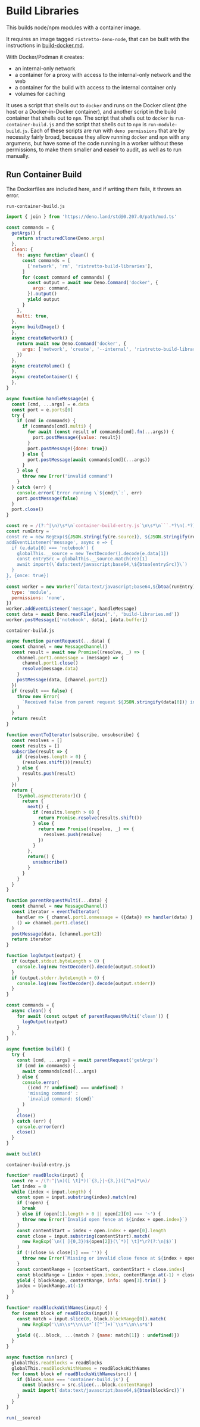 # Build Libraries

This builds node/npm modules with a container image.

It requires an image tagged `ristretto-deno-node`, that can be built with the instructions in [build-docker.md](build-docker.md).

With Docker/Podman it creates:

- an internal-only network
- a container for a proxy with access to the internal-only network and the web
- a container for the build with access to the internal container only
- volumes for caching

It uses a script that shells out to `docker` and runs on the Docker client (the host or a Docker-in-Docker container), and another script in the build container that shells out to `npm`. The script that shells out to `docker` is `run-container-build.js` and the script that shells out to `npm` is `run-module-build.js`. Each of these scripts are run with `deno permissions` that are by necessity fairly broad, because they allow running `docker` and `npm` with any argumens, but have some of the code running in a worker without these permissions, to make them smaller and easeir to audit, as well as to run manually.

## Run Container Build

The Dockerfiles are included here, and if writing them fails, it throws an error.

`run-container-build.js`

```js
import { join } from 'https://deno.land/std@0.207.0/path/mod.ts'

const commands = {
  getArgs() {
    return structuredClone(Deno.args)
  },
  clean: {
    fn: async function* clean() {
      const commands = [
        ['network', 'rm', 'ristretto-build-libraries'],
      ]
      for (const command of commands) {
        const output = await new Deno.Command('docker', {
          args: command,
        }).output()
        yield output
      }
    },
    multi: true,
  },
  async buildImage() {
  },
  async createNetwork() {
    return await new Deno.Command('docker', {
      args: ['network', 'create', '--internal', 'ristretto-build-libraries'],
    })
  },
  async createVolume() {
  },
  async createContainer() {
  },
}

async function handleMessage(e) {
  const [cmd, ...args] = e.data
  const port = e.ports[0]
  try {
    if (cmd in commands) {
      if (commands[cmd].multi) {
        for await (const result of commands[cmd].fn(...args)) {
          port.postMessage({value: result})
        }
        port.postMessage({done: true})
      } else {
        port.postMessage(await commands[cmd](...args))
      }
    } else {
      throw new Error('invalid command')
    }
  } catch (err) {
    console.error(`Error running \`${cmd}\`:`, err)
    port.postMessage(false)
  }
  port.close()
}

const re = /(?:^|\n)\s*\n`container-build-entry.js`\n\s*\n```.*?\n(.*?)```\s*(?:\n|$)/s
const runEntry = `
const re = new RegExp(${JSON.stringify(re.source)}, ${JSON.stringify(re.flags)})
addEventListener('message', async e => {
  if (e.data[0] === 'notebook') {
    globalThis.__source = new TextDecoder().decode(e.data[1])
    const entrySrc = globalThis.__source.match(re)[1]
    await import(\`data:text/javascript;base64,\${btoa(entrySrc)}\`)
  }
}, {once: true})
`
const worker = new Worker(`data:text/javascript;base64,${btoa(runEntry)}`, {
  type: 'module',
  permissions: 'none',
})
worker.addEventListener('message', handleMessage)
const data = await Deno.readFile(join('.', 'build-libraries.md'))
worker.postMessage(['notebook', data], [data.buffer])
```

`container-build.js`

```js
async function parentRequest(...data) {
  const channel = new MessageChannel()
  const result = await new Promise((resolve, _) => {
    channel.port1.onmessage = (message) => {
      channel.port1.close()
      resolve(message.data)
    }
    postMessage(data, [channel.port2])
  })
  if (result === false) {
    throw new Error(
      `Received false from parent request ${JSON.stringify(data[0])} in worker`
    )
  }
  return result
}

function eventToIterator(subscribe, unsubscribe) {
  const resolves = []
  const results = []
  subscribe(result => {
    if (resolves.length > 0) {
      (resolves.shift())(result)
    } else {
      results.push(result)
    }
  })
  return {
    [Symbol.asyncIterator]() {
      return {
        next() {
          if (results.length > 0) {
            return Promise.resolve(results.shift())
          } else {
            return new Promise((resolve, _) => {
              resolves.push(resolve)
            })
          }
        },
        return() {
          unsubscribe()
        }
      }
    }
  }
}

function parentRequestMulti(...data) {
  const channel = new MessageChannel()
  const iterator = eventToIterator(
    handler => { channel.port1.onmessage = ({data}) => handler(data) },
    () => channel.port1.close()
  )
  postMessage(data, [channel.port2])
  return iterator
}

function logOutput(output) {
  if (output.stdout.byteLength > 0) {
    console.log(new TextDecoder().decode(output.stdout))
  }
  if (output.stderr.byteLength > 0) {
    console.log(new TextDecoder().decode(output.stderr))
  }
}

const commands = {
  async clean() {
    for await (const output of parentRequestMulti('clean')) {
      logOutput(output)
    }
  },
}

async function build() {
  try {
    const [cmd, ...args] = await parentRequest('getArgs')
    if (cmd in commands) {
      await commands[cmd](...args)
    } else {
      console.error(
        ((cmd ?? undefined) === undefined) ?
        'missing command' :
        `invalid command: ${cmd}`
      )
    }
    close()
  } catch (err) {
    console.error(err)
    close()
  }
}

await build()
```

`container-build-entry.js`

```js
function* readBlocks(input) {
  const re = /(?:^|\n)([ \t]*)(`{3,}|~{3,})([^\n]*\n)/
  let index = 0
  while (index < input.length) {
    const open = input.substring(index).match(re)
    if (!open) {
      break
    } else if (open[1].length > 0 || open[2][0] === '~') {
      throw new Error(`Invalid open fence at ${index + open.index}`)
    }
    const contentStart = index + open.index + open[0].length
    const close = input.substring(contentStart).match(
      new RegExp(`\n([ ]{0,3})${open[2]}(\`*)[ \t]*\r?(?:\n|$)`)
    )
    if (!(close && close[1] === '')) {
      throw new Error(`Missing or invalid close fence at ${index + open.index}`)
    }
    const contentRange = [contentStart, contentStart + close.index]
    const blockRange = [index + open.index, contentRange.at(-1) + close[0].length]
    yield { blockRange, contentRange, info: open[3].trim() }
    index = blockRange.at(-1)
  }
}

function* readBlocksWithNames(input) {
  for (const block of readBlocks(input)) {
    const match = input.slice(0, block.blockRange[0]).match(
      new RegExp('\\n\\s*\\n\\s*`([^`]+)`\\s*\\n\\s*$')
    )
    yield ({...block, ...(match ? {name: match[1]} : undefined)})
  }
}

async function run(src) {
  globalThis.readBlocks = readBlocks
  globalThis.readBlocksWithNames = readBlocksWithNames
  for (const block of readBlocksWithNames(src)) {
    if (block.name === 'container-build.js') {
      const blockSrc = src.slice(...block.contentRange)
      await import(`data:text/javascript;base64,${btoa(blockSrc)}`)
    }
  }
}

run(__source)
```
